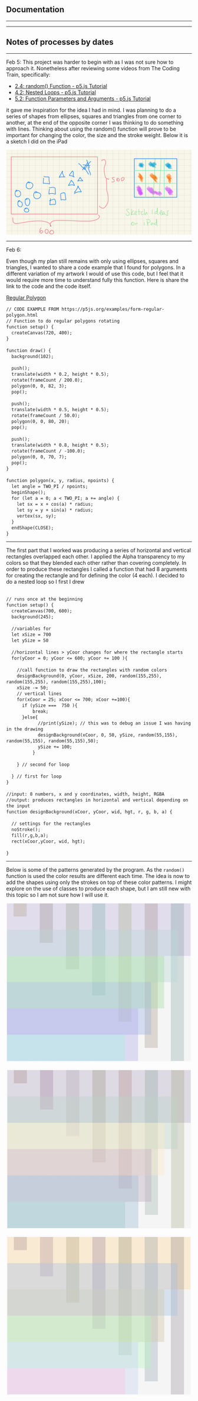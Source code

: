## Documentation 
---

---
## Notes of processes by dates 
---

Feb 5:
This project was harder to begin with as I was not sure how to approach it. Nonetheless after reviewing some videos from The Coding Train, specifically: 
  - [2.4: random() Function - p5.js Tutorial](https://www.youtube.com/watch?v=POn4cZ0jL-o&list=PLRqwX-V7Uu6Zy51Q-x9tMWIv9cueOFTFA&index=11)
  - [4.2: Nested Loops - p5.js Tutorial](https://www.youtube.com/watch?v=1c1_TMdf8b8&list=PLRqwX-V7Uu6Zy51Q-x9tMWIv9cueOFTFA&index=20)
  - [5.2: Function Parameters and Arguments - p5.js Tutorial](https://www.youtube.com/watch?v=zkc417YapfE&list=PLRqwX-V7Uu6Zy51Q-x9tMWIv9cueOFTFA&index=22) 

it gave me inspiration for the idea I had in mind. I was planning to do a series of shapes from ellipses, squares and triangles from one corner to another, at the end of the opposite corner I was thinking to do something with lines. Thinking about using the random() function will prove to be important for changing the color, the size and the stroke weight. Below it is a sketch I did on the iPad

![sketch1](sketch1.jpg)

---

Feb 6: 

Even though my plan still remains with only using ellipses, squares and triangles, I wanted to share a code example that I found for polygons. In a different variation of my artwork I would of use this code, but I feel that it would require more time to understand fully this function. Here is share the link to the code and the code itself.

[Regular Polygon](https://p5js.org/examples/form-regular-polygon.html)

```` 
// CODE EXAMPLE FROM https://p5js.org/examples/form-regular-polygon.html
// Function to do regular polygons rotating
function setup() {
  createCanvas(720, 400);
}

function draw() {
  background(102);

  push();
  translate(width * 0.2, height * 0.5);
  rotate(frameCount / 200.0);
  polygon(0, 0, 82, 3);
  pop();

  push();
  translate(width * 0.5, height * 0.5);
  rotate(frameCount / 50.0);
  polygon(0, 0, 80, 20);
  pop();

  push();
  translate(width * 0.8, height * 0.5);
  rotate(frameCount / -100.0);
  polygon(0, 0, 70, 7);
  pop();
}

function polygon(x, y, radius, npoints) {
  let angle = TWO_PI / npoints;
  beginShape();
  for (let a = 0; a < TWO_PI; a += angle) {
    let sx = x + cos(a) * radius;
    let sy = y + sin(a) * radius;
    vertex(sx, sy);
  }
  endShape(CLOSE);
}
````
---
The first part that I worked was producing a series of horizontal and vertical rectangles overlapped each other. I applied the Alpha transparency to my colors so that they blended each other rather than covering completely. In order to produce these rectangles I called a function that had 8 arguments for creating the rectangle and for defining the color (4 each). I decided to do a nested loop so I first I drew

````

// runs once at the beginning
function setup() {
  createCanvas(700, 600);
  background(245);
  
  //variables for 
  let xSize = 700
  let ySize = 50
  
  //horizontal lines > yCoor changes for where the rectangle starts
  for(yCoor = 0; yCoor <= 600; yCoor += 100 ){
    
    //call function to draw the rectangles with random colors
    designBackground(0, yCoor, xSize, 200, random(155,255), random(155,255), random(155,255),100);  
    xSize -= 50;
    // vertical lines
    for(xCoor = 25; xCoor <= 700; xCoor +=100){
      if (ySize ===  750 ){
          break;
      }else{
            //print(ySize); // this was to debug an issue I was having in the drawing
            designBackground(xCoor, 0, 50, ySize, random(55,155), random(55,155), random(55,155),50); 
            ySize += 100;
          }
      
    } // second for loop
    
  } // first for loop
}

//input: 8 numbers, x and y coordinates, width, height, RGBA
//output: produces rectangles in horizontal and vertical depending on the input
function designBackground(xCoor, yCoor, wid, hgt, r, g, b, a) {
    
  // settings for the rectangles
  noStroke();
  fill(r,g,b,a);
  rect(xCoor,yCoor, wid, hgt);
  
}

````
---
Below is some of the patterns generated by the program. As the `random()` function is used the color results are different each time. The idea is now to add the shapes using only the strokes on top of these color patterns. I might explore on the use of classes to produce each shape, but I am still new with this topic so I am not sure how I will use it.

![drawing1-01](drawing1-01.jpg)

![drawing1-02](drawing1-02.jpg)

![drawing1-03](drawing1-03.jpg)


